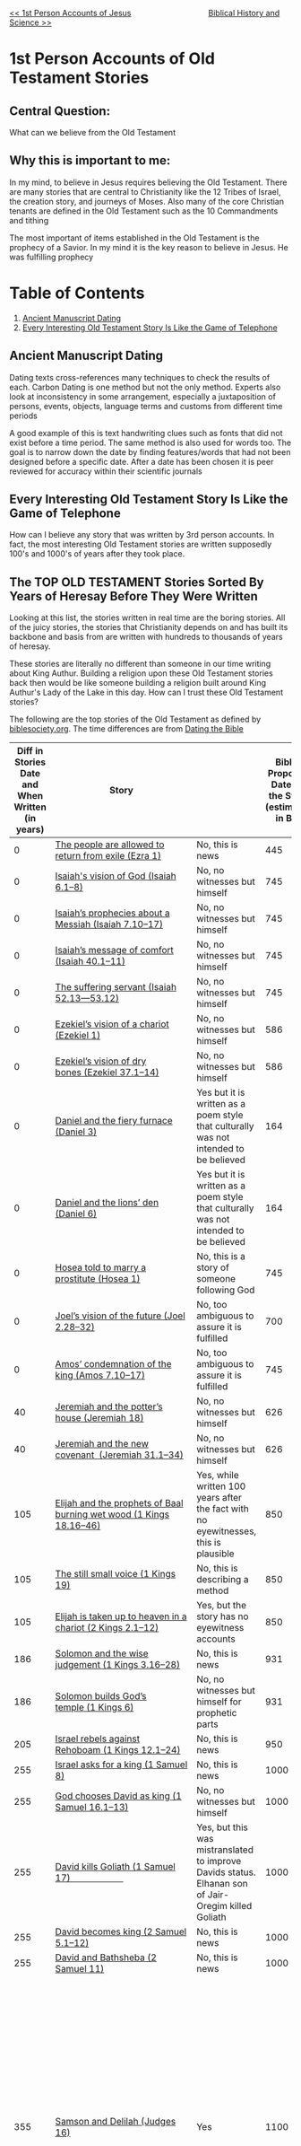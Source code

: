 [<< 1st Person Accounts of Jesus](https://letter-to-christian-scholars.github.io/Letter-to-Christian-Scholars/1st-Person-Accounts-Of-Jesus.html)
&nbsp;&nbsp;&nbsp;&nbsp;&nbsp;&nbsp;&nbsp;&nbsp;&nbsp;&nbsp;&nbsp;&nbsp;&nbsp;&nbsp;&nbsp;&nbsp;&nbsp;&nbsp;&nbsp;&nbsp;&nbsp;&nbsp;&nbsp;&nbsp;&nbsp;&nbsp;&nbsp;&nbsp;&nbsp;&nbsp;&nbsp;&nbsp;&nbsp; 
[Biblical History and Science >>](https://letter-to-christian-scholars.github.io/Letter-to-Christian-Scholars/Biblical-History-And-Science.html)



# 1st Person Accounts of Old Testament Stories


## Central Question:
What can we believe from the Old Testament



## Why this is important to me:

In my mind, to believe in Jesus requires believing the Old Testament. There are many stories that are central to Christianity like the 12 Tribes of Israel, the creation story, and journeys of Moses. Also many of the core Christian tenants are defined in the Old Testament such as the 10 Commandments and tithing

The most important of items established in the Old Testament is the prophecy of a Savior. In my mind it is the key reason to believe in Jesus. He was fulfilling prophecy

# Table of Contents
1. [Ancient Manuscript Dating](#ancient-manuscript-dating)
2. [Every Interesting Old Testament Story Is Like the Game of Telephone](#every-interesting-old-testament-story-is-like-the-game-of-telephone)


## Ancient Manuscript Dating

Dating texts cross-references many techniques to check the results of each. Carbon Dating is one method but not the only method. Experts also look at inconsistency in some arrangement, especially a juxtaposition of persons, events, objects, language terms and customs from different time periods

A good example of this is  text handwriting clues such as fonts that did not exist before a time period. The same method is also used for words too. The goal is to narrow down the date by finding features/words that had not been designed before a specific date. 
After a date has been chosen it is peer reviewed for accuracy within their scientific journals


## Every Interesting Old Testament Story Is Like the Game of Telephone
How can I believe any story that was written by 3rd person accounts. In fact, the most interesting Old Testament stories are written supposedly 100's and 1000's of years after they took place. 



## The TOP OLD TESTAMENT Stories Sorted By Years of Heresay Before They Were Written

Looking at this list, the stories written in real time are the boring stories. All of the juicy stories, the stories that Christianity depends on and has built its backbone and basis from are written with hundreds to thousands of years of heresay. 

These stories are literally no different than someone in our time writing about King Authur. Building a religion upon these Old Testament stories back then would be like someone building a religion built around King Authur's Lady of the Lake in this day. How can I trust these Old Testament stories?

The following are the top stories of the Old Testament as defined by [biblesociety.org](https://www.biblesociety.org.uk/explore-the-bible/bible-articles/famous-stories-in-the-bible/). The time differences are from [Dating the Bible](https://en.wikipedia.org/wiki/Dating_the_Bible)

| Diff in Stories Date and When Written (in years) | Story                                                                                                                                                       |                                                                                                     | Bibles Proposed Date for the Story (estimated in BC) | Actual Date the Story Was Written (in BC) | Previous Influential Mythology                                                                                                                 | Example Similarities                                                                                                                                                                                                                                                                                                                                                                                                                                                                                                                                                                                                                                                                  |
| ------------------------------------------------ | ----------------------------------------------------------------------------------------------------------------------------------------------------------- | --------------------------------------------------------------------------------------------------- | ---------------------------------------------------- | ----------------------------------------- | ---------------------------------------------------------------------------------------------------------------------------------------------- | ------------------------------------------------------------------------------------------------------------------------------------------------------------------------------------------------------------------------------------------------------------------------------------------------------------------------------------------------------------------------------------------------------------------------------------------------------------------------------------------------------------------------------------------------------------------------------------------------------------------------------------------------------------------------------------- |
| 0                                                | [The people are allowed to return from exile (Ezra 1)](https://www.biblesociety.org.uk/explore-the-bible/read/eng/GNB/Ezra/1/)                              | No, this is news                                                                                    | 445                                                  | 445                                       |                                                                                                                                                |                                                                                                                                                                                                                                                                                                                                                                                                                                                                                                                                                                                                                                                                                       |
| 0                                                | [Isaiah's vision of God (Isaiah 6.1–8)](https://www.biblesociety.org.uk/explore-the-bible/read/eng/GNB/Isa/6/highlight:1/)                                  | No, no witnesses but himself                                                                        | 745                                                  | 745                                       |                                                                                                                                                |                                                                                                                                                                                                                                                                                                                                                                                                                                                                                                                                                                                                                                                                                       |
| 0                                                | [Isaiah’s prophecies about a Messiah (Isaiah 7.10–17)](https://www.biblesociety.org.uk/explore-the-bible/read/eng/GNB/Isa/7/highlight:10/)                  | No, no witnesses but himself                                                                        | 745                                                  | 745                                       |                                                                                                                                                |                                                                                                                                                                                                                                                                                                                                                                                                                                                                                                                                                                                                                                                                                       |
| 0                                                | [Isaiah’s message of comfort (Isaiah 40.1–11)](https://www.biblesociety.org.uk/explore-the-bible/read/eng/GNB/Isa/40/highlight:1/)                          | No, no witnesses but himself                                                                        | 745                                                  | 745                                       |                                                                                                                                                |                                                                                                                                                                                                                                                                                                                                                                                                                                                                                                                                                                                                                                                                                       |
| 0                                                | [The suffering servant (Isaiah 52.13—53.12)](https://www.biblesociety.org.uk/explore-the-bible/read/eng/GNB/Isa/52/highlight:13/)                           | No, no witnesses but himself                                                                        | 745                                                  | 745                                       |                                                                                                                                                |                                                                                                                                                                                                                                                                                                                                                                                                                                                                                                                                                                                                                                                                                       |
| 0                                                | [Ezekiel’s vision of a chariot (Ezekiel 1)](https://www.biblesociety.org.uk/explore-the-bible/read/eng/GNB/Ezek/1/)                                         | No, no witnesses but himself                                                                        | 586                                                  | 586                                       |                                                                                                                                                |                                                                                                                                                                                                                                                                                                                                                                                                                                                                                                                                                                                                                                                                                       |
| 0                                                | [Ezekiel’s vision of dry bones (Ezekiel 37.1–14)](https://www.biblesociety.org.uk/explore-the-bible/read/eng/GNB/Ezek/37/highlight:1/)                      | No, no witnesses but himself                                                                        | 586                                                  | 586                                       |                                                                                                                                                |                                                                                                                                                                                                                                                                                                                                                                                                                                                                                                                                                                                                                                                                                       |
| 0                                                | [Daniel and the fiery furnace (Daniel 3)](https://www.biblesociety.org.uk/explore-the-bible/read/eng/GNB/Dan/3/)                                            | Yes but it is written as a poem style that culturally was not intended to be believed               | 164                                                  | 164                                       |                                                                                                                                                |                                                                                                                                                                                                                                                                                                                                                                                                                                                                                                                                                                                                                                                                                       |
| 0                                                | [Daniel and the lions’ den (Daniel 6)](https://www.biblesociety.org.uk/explore-the-bible/read/eng/GNB/Dan/6/)                                               | Yes but it is written as a poem style that culturally was not intended to be believed               | 164                                                  | 164                                       |                                                                                                                                                |                                                                                                                                                                                                                                                                                                                                                                                                                                                                                                                                                                                                                                                                                       |
| 0                                                | [Hosea told to marry a prostitute (Hosea 1)](https://www.biblesociety.org.uk/explore-the-bible/read/eng/GNB/Hos/1/)                                         | No, this is a story of someone following God                                                        | 745                                                  | 745                                       |                                                                                                                                                |                                                                                                                                                                                                                                                                                                                                                                                                                                                                                                                                                                                                                                                                                       |
| 0                                                | [Joel’s vision of the future (Joel 2.28–32)](https://www.biblesociety.org.uk/explore-the-bible/read/eng/GNB/Joel/2/highlight:28/)                           | No, too ambiguous to assure it is fulfilled                                                         | 700                                                  | 700                                       |                                                                                                                                                |                                                                                                                                                                                                                                                                                                                                                                                                                                                                                                                                                                                                                                                                                       |
| 0                                                | [Amos’ condemnation of the king (Amos 7.10–17)](https://www.biblesociety.org.uk/explore-the-bible/read/eng/GNB/Amos/7/highlight:10/)                        | No, too ambiguous to assure it is fulfilled                                                         | 745                                                  | 745                                       |                                                                                                                                                |                                                                                                                                                                                                                                                                                                                                                                                                                                                                                                                                                                                                                                                                                       |
| 40                                               | [Jeremiah and the potter’s house (Jeremiah 18)](https://www.biblesociety.org.uk/explore-the-bible/read/eng/GNB/Jer/18/)                                     | No, no witnesses but himself                                                                        | 626                                                  | 586                                       |                                                                                                                                                |                                                                                                                                                                                                                                                                                                                                                                                                                                                                                                                                                                                                                                                                                       |
| 40                                               | [Jeremiah and the new covenant  (Jeremiah 31.1–34)](https://www.biblesociety.org.uk/explore-the-bible/read/eng/GNB/Jer/31/highlight:1/)                     | No, no witnesses but himself                                                                        | 626                                                  | 586                                       |                                                                                                                                                |                                                                                                                                                                                                                                                                                                                                                                                                                                                                                                                                                                                                                                                                                       |
| 105                                              | [Elijah and the prophets of Baal burning wet wood (1 Kings 18.16–46)](https://www.biblesociety.org.uk/explore-the-bible/read/eng/GNB/1Kgs/18/highlight:16/) | Yes, while written 100 years after the fact with no eyewitnesses, this is plausible                 | 850                                                  | 745                                       |                                                                                                                                                |                                                                                                                                                                                                                                                                                                                                                                                                                                                                                                                                                                                                                                                                                       |
| 105                                              | [The still small voice (1 Kings 19)](https://www.biblesociety.org.uk/explore-the-bible/read/eng/GNB/1Kgs/19/)                                               | No, this is describing a method                                                                     | 850                                                  | 745                                       |                                                                                                                                                |                                                                                                                                                                                                                                                                                                                                                                                                                                                                                                                                                                                                                                                                                       |
| 105                                              | [Elijah is taken up to heaven in a chariot (2 Kings 2.1–12)](https://www.biblesociety.org.uk/explore-the-bible/read/eng/GNB/2Kgs/2/highlight:1/)            | Yes, but the story has no eyewitness accounts                                                       | 850                                                  | 745                                       |                                                                                                                                                |                                                                                                                                                                                                                                                                                                                                                                                                                                                                                                                                                                                                                                                                                       |
| 186                                              | [Solomon and the wise judgement (1 Kings 3.16–28)](https://www.biblesociety.org.uk/explore-the-bible/read/eng/GNB/1Kgs/3/highlight:16/)                     | No, this is news                                                                                    | 931                                                  | 745                                       |                                                                                                                                                |                                                                                                                                                                                                                                                                                                                                                                                                                                                                                                                                                                                                                                                                                       |
| 186                                              | [Solomon builds God’s temple (1 Kings 6)](https://www.biblesociety.org.uk/explore-the-bible/read/eng/GNB/1Kgs/6/)                                           | No, no witnesses but himself for prophetic parts                                                    | 931                                                  | 745                                       |                                                                                                                                                |                                                                                                                                                                                                                                                                                                                                                                                                                                                                                                                                                                                                                                                                                       |
| 205                                              | [Israel rebels against Rehoboam (1 Kings 12.1–24)](https://www.biblesociety.org.uk/explore-the-bible/read/eng/GNB/1Kgs/12/highlight:1/)                     | No, this is news                                                                                    | 950                                                  | 745                                       |                                                                                                                                                |                                                                                                                                                                                                                                                                                                                                                                                                                                                                                                                                                                                                                                                                                       |
| 255                                              | [Israel asks for a king (1 Samuel 8)](https://www.biblesociety.org.uk/explore-the-bible/read/eng/GNB/1Sam/8/)                                               | No, this is news                                                                                    | 1000                                                 | 745                                       |                                                                                                                                                |                                                                                                                                                                                                                                                                                                                                                                                                                                                                                                                                                                                                                                                                                       |
| 255                                              | [God chooses David as king (1 Samuel 16.1–13)](https://www.biblesociety.org.uk/explore-the-bible/read/eng/GNB/1Sam/16/highlight:1/)                         | No, no witnesses but himself                                                                        | 1000                                                 | 745                                       |                                                                                                                                                |                                                                                                                                                                                                                                                                                                                                                                                                                                                                                                                                                                                                                                                                                       |
| 255                                              | [David kills Goliath (1 Samuel 17)                      ](https://www.biblesociety.org.uk/explore-the-bible/read/eng/GNB/1Sam/17/)                          | Yes, but this was mistranslated to improve Davids status. Elhanan son of Jair-Oregim killed Goliath | 1000                                                 | 745                                       |                                                                                                                                                |                                                                                                                                                                                                                                                                                                                                                                                                                                                                                                                                                                                                                                                                                       |
| 255                                              | [David becomes king (2 Samuel 5.1–12)](https://www.biblesociety.org.uk/explore-the-bible/read/eng/GNB/2Sam/5/highlight:1/)                                  | No, this is news                                                                                    | 1000                                                 | 745                                       |                                                                                                                                                |                                                                                                                                                                                                                                                                                                                                                                                                                                                                                                                                                                                                                                                                                       |
| 255                                              | [David and Bathsheba (2 Samuel 11)](https://www.biblesociety.org.uk/explore-the-bible/read/eng/GNB/2Sam/11/)                                                | No, this is news                                                                                    | 1000                                                 | 745                                       |                                                                                                                                                |                                                                                                                                                                                                                                                                                                                                                                                                                                                                                                                                                                                                                                                                                       |
| 355                                              | [Samson and Delilah (Judges 16)](https://www.biblesociety.org.uk/explore-the-bible/read/eng/GNB/Judg/16/)                                                   | Yes                                                                                                 | 1100                                                 | 745                                       | Heracles and Enkidu                                                                                                                            | <sup><sub>Heracles and Samson both slew a lion bare-handed (the former killed the Nemean lion).<sup>\[32\]\[1\]</sup> Likewise, they were both believed to have once been extremely thirsty and drunk water which poured out from a rock,<sup>\[55\]</sup> and to have torn down the gates of a city.<sup>\[55\]</sup> They were both betrayed by a woman (Heracles by Deianira, Samson by Delilah),<sup>\[32\]</sup> who led them to their respective dooms.<sup>\[32\]</sup> Both heroes, champions of their respective peoples, die by their own hands:<sup>\[</sup>    </sup></sub>                                                                                                                     |
| 406                                              | [Jonah (Jonah 1–4)](https://www.biblesociety.org.uk/explore-the-bible/read/eng/GNB/Jonah/1/)                                                                | Yes                                                                                                 | 746                                                  | 340                                       | Many (1000+ BC)                                                                                                                                | <sup><sub>Several myths and legends told of a hero being swallowed by a sea monster. Almost all of them have some parallel to Jonah’s story. The sun myth pictured the descending sun in the west as being swallowed by a monster only to reappear in the east. It was known in Persia and in Egypt. Jonah’s parallel is that he travels west, is swallowed in the west, and returns in the darkness of the fish’s belly to appear in the east. But if this myth had any influence on Jonah’s author, he has changed it completely. Now it takes place in history, with natural creatures in the roles, and testifies to the authority of God’s word and will over creation and human history. </sup></sub>|
| 425                                              | [Gideon fights the Midianites (Judges 6–7)](https://www.biblesociety.org.uk/explore-the-bible/read/eng/GNB/Judg/6/)                                         | No, this is news                                                                                    | 1170                                                 | 745                                       |                                                                                                                                                |                                                                                                                                                                                                                                                                                                                                                                                                                                                                                                                                                                                                                                                                                       |
| 455                                              | [Deborah leads God’s people (Judges 4–5)](https://www.biblesociety.org.uk/explore-the-bible/read/eng/GNB/Judg/4/)                                           | No, this is news                                                                                    | 1200                                                 | 745                                       |                                                                                                                                                |                                                                                                                                                                                                                                                                                                                                                                                                                                                                                                                                                                                                                                                                                       |
| 655                                              | [Entering the Promised Land (Joshua 3)](https://www.biblesociety.org.uk/explore-the-bible/read/eng/GNB/Josh/3/)                                             | Yes                                                                                                 | 1400                                                 | 745                                       |                                                                                                                                                |                                                                                                                                                                                                                                                                                                                                                                                                                                                                                                                                                                                                                                                                                       |
| 700                                              | [Ruth and Naomi (Ruth 1–4)](https://www.biblesociety.org.uk/explore-the-bible/read/eng/GNB/Ruth/1/)                                                         | No, no witnesses but herself for prophetic parts                                                    | 1100                                                 | 400                                       |                                                                                                                                                |                                                                                                                                                                                                                                                                                                                                                                                                                                                                                                                                                                                                                                                                                       |
| 702                                              | [Judah is taken into exile in Babylon (2 Kings 24—25)](https://www.biblesociety.org.uk/explore-the-bible/read/eng/GNB/2Kgs/24/)                             | No, this is news                                                                                    | 1447                                                 | 745                                       |                                                                                                                                                |                                                                                                                                                                                                                                                                                                                                                                                                                                                                                                                                                                                                                                                                                       |
| 828                                              | [The fall of Jericho (Joshua 5.13–6.27)](https://www.biblesociety.org.uk/explore-the-bible/read/eng/GNB/Josh/5/highlight:13/)                               | Yes                                                                                                 | 1573                                                 | 745                                       |                                                                                                                                                |                                                                                                                                                                                                                                                                                                                                                                                                                                                                                                                                                                                                                                                                                       |
| 971                                              | [The death of Moses (Deuteronomy 34)](https://www.biblesociety.org.uk/explore-the-bible/read/eng/GNB/Deut/34/)                                              | Yes                                                                                                 | 1271                                                 | 300                                       |                                                                                                                                                |                                                                                                                                                                                                                                                                                                                                                                                                                                                                                                                                                                                                                                                                                       |
| 1000                                             | [Moses and the burning bush (Exodus 3.1–15)](https://www.biblesociety.org.uk/explore-the-bible/read/eng/GNB/Exod/3/highlight:1/)                            | Yes                                                                                                 | 1300                                                 | 300                                       |                                                                                                                                                |                                                                                                                                                                                                                                                                                                                                                                                                                                                                                                                                                                                                                                                                                       |
| 1000                                             | The ten plagues (Exodus 7.6–11.10)                                                                                                                          | Yes                                                                                                 | 1300                                                 | 300                                       |                                                                                                                                                |                                                                                                                                                                                                                                                                                                                                                                                                                                                                                                                                                                                                                                                                                       |
| 1000                                             | Crossing the Red Sea (Exodus 13.17–14.31)                                                                                                                   | Yes                                                                                                 | 1300                                                 | 300                                       |                                                                                                                                                |                                                                                                                                                                                                                                                                                                                                                                                                                                                                                                                                                                                                                                                                                       |
| 1000                                             | [Manna and quail (Exodus 16)](https://www.biblesociety.org.uk/explore-the-bible/read/eng/GNB/Exod/16/)                                                      | Yes                                                                                                 | 1300                                                 | 300                                       |                                                                                                                                                |                                                                                                                                                                                                                                                                                                                                                                                                                                                                                                                                                                                                                                                                                       |
| 1000                                             | [Exploring Canaan (Numbers 13.1—14.12)](https://www.biblesociety.org.uk/explore-the-bible/read/eng/GNB/Num/13/highlight:1/)                                 | Yes                                                                                                 | 1300                                                 | 300                                       |                                                                                                                                                |                                                                                                                                                                                                                                                                                                                                                                                                                                                                                                                                                                                                                                                                                       |
| 1000                                             | [Balaam’s donkey (Numbers 22.21–38)](https://www.biblesociety.org.uk/explore-the-bible/read/eng/GNB/Num/22/highlight:21/)                                   | Yes                                                                                                 | 1300                                                 | 300                                       |                                                                                                                                                |                                                                                                                                                                                                                                                                                                                                                                                                                                                                                                                                                                                                                                                                                       |
| 1000                                             | [The Ten Commandments (Deuteronomy 5.1–22)](https://www.biblesociety.org.uk/explore-the-bible/read/eng/GNB/Deut/5/highlight:1/)                             | Yes                                                                                                 | 1300                                                 | 300                                       | Egyptian Book of the Dead (2600)                                                                                                               | <sup><sub>Book of the Dead: “I have not blasphemed.”. “I have not stolen.” “I have not committed adultery, I have not lain with men.” </sup></sub>                                                                                                                                                                                                                                                                                                                                                                                                                                                                                                                                                          |
| 1091                                             | [The birth of Moses (Exodus 1.8–2.10)](http://www.biblesociety.org.uk/explore-the-bible/read/eng/GNB/Exod/1/highlight:8/)                                   | Yes                                                                                                 | 1391                                                 | 300                                       |  Sargon of Akkad's Akkadian                                                                                                                    | <sup><sub>My mother, the high priestess, conceived; in secret she bore me. She set me in a basket of rushes, with bitumen she sealed my lid. She cast me into the river which rose over me.  </sup></sub>                                                                                                                                                                                                                                                                                                                                                                                                                                                                                                   |
| 1155                                             | [Joseph the dreamer (Genesis 37–45)](http://www.biblesociety.org.uk/explore-the-bible/read/eng/GNB/Gen/37/)                                                 | Yes                                                                                                 | 1900                                                 | 745                                       |                                                                                                                                                |                                                                                                                                                                                                                                                                                                                                                                                                                                                                                                                                                                                                                                                                                       |
| 1255                                             | The call of Abraham (Genesis 12.1–9 and 17.1–8)                                                                                                             | Yes                                                                                                 | 2000                                                 | 745                                       | Phrixus Sacrifice Story                                                                                                                        | <sup><sub>The divine command to sacrifice one’s son. divine promises of a land to be inherited by a hero’s descendants </sup></sub>                                                                                                                                                                                                                                                                                                                                                                                                                                                                                                                                                                         |
| 1255                                             | [Three visitors to Abraham (Genesis 18.1–15)](https://www.biblesociety.org.uk/explore-the-bible/read/eng/GNB/Gen/18/highlight:1/)                           | Yes                                                                                                 | 2000                                                 | 745                                       |                                                                                                                                                |                                                                                                                                                                                                                                                                                                                                                                                                                                                                                                                                                                                                                                                                                       |
| 2505                                             | [The tower of Babel (Genesis 11.1–9)](https://www.biblesociety.org.uk/explore-the-bible/read/eng/GNB/Gen/11/highlight:1/)                                   | Yes                                                                                                 | 3250                                                 | 745                                       | [Enmerkar and the Lord of Aratta (2100 BC)](https://en.wikipedia.org/wiki/Enmerkar_and_the_Lord_of_Aratta "Enmerkar and the Lord of Aratta")   | <sup><sub>The wise and knowing lord of the Land, the expert of the gods, chosen for wisdom, the lord of Eridug, shall change the speech in their mouths, as many as he had placed there, and so the speech of mankind is truly one."  </sup></sub>                                                                                                                                                                                                                                                                                                                                                                                                                                                         |
| 4755                                             | [Noah and the flood (Genesis 6.9–9.17)](https://www.biblesociety.org.uk/explore-the-bible/read/eng/GNB/Gen/6/highlight:9/)                                  | Yes                                                                                                 | 5500                                                 | 745                                       | Epic of Gilgamesh (1800 BC)                                                                                                                    | <sup><sub>A man is warned of an imminent flood by a god and is instructed to build a large boat in order to survive. The dimensions of the boat are 120 cubits; the building materials are wood, pitch, and reeds; and there are six decks. After the flood, the boat lands on a mountaintop where the man sends out a series of birds to find dry land. He eventually lets all the people and animals free and sacrifices to the god that saved him. </sup></sub>                                                                                                                                                                                                                                          |
| 5255                                             | [Creation and the fall (Genesis 1–3)](https://www.biblesociety.org.uk/explore-the-bible/read/eng/GNB/Gen/1/)                                                | Yes                                                                                                 | 6000                                                 | 745                                       | [ Gathas of Zarathushtra Yasna](https://en.wikipedia.org/wiki/Gathas#Excerpts,%20http://www.zarathushtra.com/z/article/biblicalconnection.htm) | <sup><sub>Yasna 44.3 :4-5: “who made the routes of the sun and stars? By whom the moon waxes and wanes?”  </sup></sub>                                                                                                                                                                                                                                                                                                                                                                                                                                                                                                                                                                                      |


*Almost every scholar does not believe any of these*
*Most stories were made to build myths that assist a current political need*




### [<< 1st Person Accounts of Jesus](https://letter-to-christian-scholars.github.io/Letter-to-Christian-Scholars/1st-Person-Accounts-Of-Jesus.html) &nbsp; [Biblical History and Science >>](https://letter-to-christian-scholars.github.io/Letter-to-Christian-Scholars/Biblical-History-And-Science.html)


# Letter Sections
- [Letter](https://letter-to-christian-scholars.github.io/Letter-to-Christian-Scholars/index.html)
- [Preface: Belief Change Bias](https://letter-to-christian-scholars.github.io/Letter-to-Christian-Scholars/preface.html)
- Abuse And Oppression
  * [Brutality In Gods Name](https://letter-to-christian-scholars.github.io/Letter-to-Christian-Scholars/Brutality-In-Gods-Name.html)
  * [Christianity the Religion of your Oppression](https://letter-to-christian-scholars.github.io/Letter-to-Christian-Scholars/Christianity-The-Religion-Of-Your-Oppression.html)
  * [Christianity Vs Love of All Mankind](https://letter-to-christian-scholars.github.io/Letter-to-Christian-Scholars/Christianity-vs-Love-Of-All-Humankind.html)
  * [Rapture Anxiety](https://letter-to-christian-scholars.github.io/Letter-to-Christian-Scholars/Rapture-Anxiety.html)
  * [Sexual Abuse Epidemic and Cover-Ups](https://letter-to-christian-scholars.github.io/Letter-to-Christian-Scholars/Sexual-Abuse-Epidemic-And-Cover-Ups.html)
  * [Slavery Justification via Bible](https://letter-to-christian-scholars.github.io/Letter-to-Christian-Scholars/Slavery-Justification-Via-Bible.html)
- Bible Accuracy
  * [1st Person Accounts of Jesus](https://letter-to-christian-scholars.github.io/Letter-to-Christian-Scholars/1st-Person-Accounts-Of-Jesus.html)
  * [1st Person Old Testament](https://letter-to-christian-scholars.github.io/Letter-to-Christian-Scholars/1st-Person-Old-Testament.html)
  * [Biblical History and Science](https://letter-to-christian-scholars.github.io/Letter-to-Christian-Scholars/Biblical-History-And-Science.html)
  * [Josephus and Jesus](https://letter-to-christian-scholars.github.io/Letter-to-Christian-Scholars/Josephus-And-Jesus.html)
  * [Nicene Creed](https://letter-to-christian-scholars.github.io/Letter-to-Christian-Scholars/Nicene-Creed.html)
  * [New Testament Contradictions](https://letter-to-christian-scholars.github.io/Letter-to-Christian-Scholars/New-Testament-Contradictions.html)
- Trust In God
  * [Evils of Unchecked Dogma](https://letter-to-christian-scholars.github.io/Letter-to-Christian-Scholars/Evils-Of-Unchecked-Dogma.html)
  * [Grooming and Conditioning](https://letter-to-christian-scholars.github.io/Letter-to-Christian-Scholars/Grooming-And-Conditioning-In-Christianity.html)
  * [Happiness and Religion](https://letter-to-christian-scholars.github.io/Letter-to-Christian-Scholars/Happiness-And-Religion.html)
  * [Miracles and Big Data](https://letter-to-christian-scholars.github.io/Letter-to-Christian-Scholars/Miracles-And-Big-Data.html)
  * [Morals and God](https://letter-to-christian-scholars.github.io/Letter-to-Christian-Scholars/Morals-And-God.html)
  * [Spirit](https://letter-to-christian-scholars.github.io/Letter-to-Christian-Scholars/Spirit.html)
